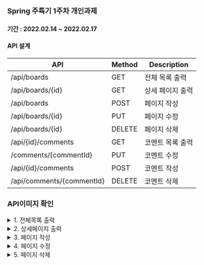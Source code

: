 ### Spring 주특기 1주차 개인과제
#### 기간 : 2022.02.14 ~ 2022.02.17
#### API 설계
| API                       | Method | Description |
|---------------------------|--------|-------------|
| /api/boards               | GET    | 전체 목록 출력    |
| /api/boards/{id}          | GET    | 상세 페이지 출력   |
| /api/boards               | POST   | 페이지 작성      |
| /api/boards/{id}          | PUT    | 페이지 수정      |
| /api/boards/{id}          | DELETE | 페이지 삭제      |
| /api/{id}/comments        | GET    | 코멘트 목록 출력   |
| /comments/{commentId}     | PUT    | 코멘트 수정      |
| /api/{id}/comments        | POST   | 코멘트 작성      |
| /api/comments/{commentId} | DELETE | 코멘트 삭제      |

### API이미지 확인

<details>
<summary> 1. 전체목록 출력</summary>
<div markdown="1">
<img src="https://user-images.githubusercontent.com/91513499/154300732-75a604a2-a51a-49cd-859c-6cbb25c4bca9.png"/>
</div>
</details>
<details>
<summary> 2. 상세페이지 출력</summary>
<div markdown="1">
<img src="https://user-images.githubusercontent.com/91513499/154300777-173d6a53-b99d-46c1-bcde-45c65eb397a1.png"/>
</div>
</details>
<details>
<summary> 3. 페이지 작성</summary>
<div markdown="1">
<img src="https://user-images.githubusercontent.com/91513499/154301375-2fb3fb8b-85e4-49a7-a806-7d5a36c37b82.png"/>
</div>
</details>
<details>
<summary> 4. 페이지 수정</summary>
<div markdown="1">
<img src="https://user-images.githubusercontent.com/91513499/154301431-24edf3c6-bf2d-438f-aa6f-3604c9f34125.png"/>
<img src="https://user-images.githubusercontent.com/91513499/154301450-5250944f-28ab-478d-9fc0-bd0a471f2ebc.png"/>
</div>
</details>
<details>
<summary> 5. 페이지 삭제</summary>
<div markdown="1">
<img src="https://user-images.githubusercontent.com/91513499/154301760-ec90814a-d818-4db6-bdb8-35b4cfb29595.png"/>
</div>
</details>

